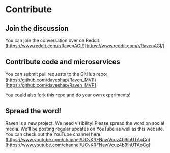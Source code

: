 # Contribute

## Join the discussion

You can join the conversation over on Reddit: (https://www.reddit.com/r/RavenAGI/)[https://www.reddit.com/r/RavenAGI/]

## Contribute code and microservices

You can submit pull requests to the GitHub repo: (https://github.com/daveshap/Raven_MVP)[https://github.com/daveshap/Raven_MVP]

You could also fork this repo and do your own experiments!

## Spread the word!

Raven is a new project. We need visibility! Please spread the word on social media. We'll be posting regular updates on YouTube as well as this website. You can check out the YouTube channel here: (https://www.youtube.com/channel/UCvKRFNawVcuz4b9ihUTApCg)[https://www.youtube.com/channel/UCvKRFNawVcuz4b9ihUTApCg]